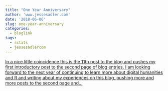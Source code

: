 ```yaml
---
title: "One Year Anniversary"
author: 'www.jessesadler.com'
date: '2018-06-06'
slug: one-year-anniversary
categories:
  - bloglink
tags:
  - rstats
  - jessesadlercom
---
```


[In a nice little coincidence this is the 11th post to the blog and pushes my first introductory post to the second page of blog entries. I am looking forward to the next year of continuing to learn more about digital humanities and R and writing about my experiences on this blog, pushing more and more posts to the second page and...<click to read more>](https://jessesadler.com/post/one-year-reflections/)

